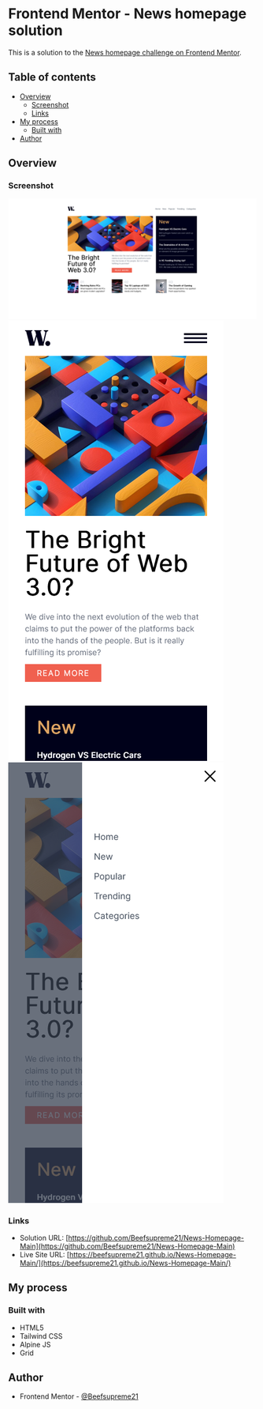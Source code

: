 # Frontend Mentor - News homepage solution

This is a solution to the [News homepage challenge on Frontend Mentor](https://www.frontendmentor.io/challenges/news-homepage-H6SWTa1MFl).


## Table of contents

- [Overview](#overview)
  - [Screenshot](#screenshot)
  - [Links](#links)
- [My process](#my-process)
  - [Built with](#built-with)
- [Author](#author)


## Overview

### Screenshot

![](./screenshot-desktop.png)
![](./screenshot-mobile.png)
![](./screenshot-mobile-menu.png)


### Links

- Solution URL: [https://github.com/Beefsupreme21/News-Homepage-Main](https://github.com/Beefsupreme21/News-Homepage-Main)
- Live Site URL: [https://beefsupreme21.github.io/News-Homepage-Main/](https://beefsupreme21.github.io/News-Homepage-Main/)


## My process

### Built with

- HTML5
- Tailwind CSS
- Alpine JS
- Grid


## Author

- Frontend Mentor - [@Beefsupreme21](https://www.frontendmentor.io/profile/Beefsupreme21)